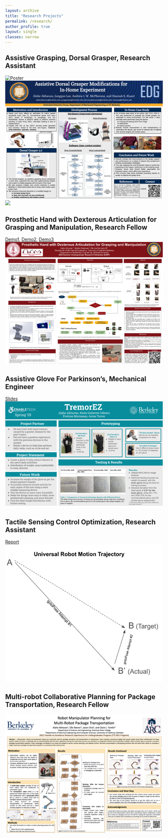 ```yaml
---
layout: archive
title: "Research Projects"
permalink: /research/
author_profile: true
layout: single
classes: narrow
---
```


## Assistive Grasping, Dorsal Grasper, Research Assistant
<img rc="/files/DorsalGrasper.pdf" alt="Poster" width="400">
<img src="/files/DorsalGrasper.pdf"><br>
<img src="/files/DorsalGrasper1.pdf"><br>

## Prosthetic Hand with Dexterous Articulation for Grasping and Manipulation, Research Fellow
[Demo1](https://drive.google.com/file/d/1KqN7ZsrqZvEUDFONyUvV6HzuZA_RxQ9S/view?usp=sharing), [Demo2](https://drive.google.com/file/d/1Bql9kncPF_y5zN2IA96uZI20FMWQP-V5/view?usp=sharing), [Demo3](https://drive.google.com/file/d/1b5II9WLSyLUKcVGfONpyorDFrJrIBgVz/view?usp=sharing)
<img src="/files/research/surfposter.pdf"><br>

## Assistive Glove For Parkinson’s, Mechanical Engineer
[Slides](https://docs.google.com/presentation/d/1rORSEVM2foOfVwtInRCRlhDM4QqjanAeF4PgJ1CGjn0/edit?usp=sharing)
<img src="/files/research/TremorEz.pdf"><br>

## Tactile Sensing Control Optimization, Research Assistant
[Report](https://docs.google.com/document/d/19N0jAA_bwLHm9t842TZ42jjwXDzBPo-nJz1gyBxMMus/edit?usp=sharing)
<img src="/files/research/tactilesensing.pdf"><br>

## Multi-robot Collaborative Planning for Package Transportation, Research Fellow
<img src="/files/research/TTEPoster.pdf"><br>
